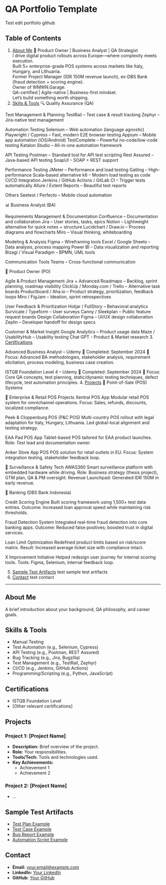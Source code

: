 # QA Portfolio Template

Test edit portfolio github

## Table of Contents
1. [About Me](#about-me) 
🚀 Product Owner | Business Analyst | QA Strategist  
I drive digital product rollouts across Europe—where complexity meets execution.  
Built 5+ enterprise-grade POS systems across markets like Italy, Hungary, and Lithuania.  
Former Project Manager (IDR 150M revenue launch), ex-DBS Bank (fraud detection + scoring engine).  
Owner of WMWN.Garage.  
QA-certified | Agile-native | Business-first mindset.  
Let’s build something worth shipping.
2. [Skills & Tools](#skills--tools) 
🔍 Quality Assurance (QA)

Test Management & Planning
TestRail – Test case & result tracking
Zephyr – Jira-native test management

Automation Testing
Selenium – Web automation (language agnostic)
Playwright / Cypress – Fast, modern E2E browser testing
Appium – Mobile app automation (iOS/Android)
TestComplete – Powerful no-code/low-code testing
Katalon Studio – All-in-one automation framework

API Testing
Postman – Standard tool for API test scripting
Rest Assured – Java-based API testing
SoapUI – SOAP + REST support

Performance Testing
JMeter – Performance and load testing
Gatling – High-performance Scala-based alternative
k6 – Modern load testing as code
CI/CD Integration
Jenkins / GitHub Actions / GitLab CI – Trigger tests automatically
Allure / Extent Reports – Beautiful test reports

Others
Seetest / Perfecto – Mobile cloud automation

📊 Business Analyst (BA)

Requirements Management & Documentation
Confluence – Documentation and collaboration
Jira – User stories, tasks, epics
Notion – Lightweight alternative for quick notes + structure
Lucidchart / Draw.io – Process diagrams and flowcharts
Miro – Visual thinking, whiteboarding

Modeling & Analysis
Figma – Wireframing tools
Excel / Google Sheets – Data analysis, process mapping
Power BI – Data visualization and reporting
Bizagi / Visual Paradigm – BPMN, UML tools

Communication Tools
Teams – Cross-functional communication

🚀 Product Owner (PO)

Agile & Product Management
Jira + Advanced Roadmaps – Backlog, sprint planning, roadmap visibility
ClickUp / Monday.com / Trello – Alternative task boards
Productboard / Aha.io – Product strategy, prioritization, feedback loops
Miro / FigJam – Ideation, sprint retrospectives

User Feedback & Prioritization
Hotjar / FullStory – Behavioral analytics
Survicate / Typeform – User surveys
Canny / Sleekplan – Public feature request boards
Design Collaboration
Figma – UI/UX design collaboration
Zeplin – Developer handoff for design specs

Customer & Market Insight
Google Analytics – Product usage data
Maze / UsabilityHub – Usability testing
Chat GPT - Product & Market research
3. [Certifications](#certifications)

Advanced Business Analyst – Udemy
📅 Completed: September 2024
🧠 Focus: Advanced BA methodologies, stakeholder analysis, requirement elicitation, process modeling, business case creation.

ISTQB Foundation Level 4 – Udemy
📅 Completed: September 2024
🧠 Focus: Core QA concepts, test planning, static/dynamic testing techniques, defect lifecycle, test automation principles.
4. [Projects](#projects)
🏪 Point-of-Sale (POS) Systems

🔹 Enterprise & Retail POS Projects
Xentral POS App
Modular retail POS system for omnichannel operations.
Focus: Sales, refunds, discounts, localized compliance.

Peek & Cloppenburg POS (P&C POS)
Multi-country POS rollout with legal adaptation for Italy, Hungary, Lithuania.
Led global-local alignment and testing strategy.

EAA Pad POS App
Tablet-based POS tailored for EAA product launches.
Role: Test lead and documentation owner.

Anker Store App POS
POS solution for retail outlets in EU.
Focus: System integration testing, stakeholder feedback loop.

🔹 Surveillance & Safety Tech
AWAS360
Smart surveillance platform with embedded hardware while driving.
Role: Business strategy (thesis project), GTM plan, QA & PM oversight.
Revenue Launchpad: Generated IDR 150M in early revenue.

🔹 Banking (DBS Bank Indonesia)

Credit Scoring Engine
Built scoring framework using 1,500+ test data entries.
Outcome: Increased loan approval speed while maintaining risk thresholds.

Fraud Detection System
Integrated real-time fraud detection into core banking apps.
Outcome: Reduced false positives; boosted trust in digital services.

Loan Limit Optimization
Redefined product limits based on risk/score matrix.
Result: Increased average ticket size with compliance intact.

X Improvement Initiative
Helped redesign user journey for internal scoring tools.
Tools: Figma, Selenium, internal feedback loop.


5. [Sample Test Artifacts](#sample-test-artifacts) test sample test artifacts
6. [Contact](#contact) test contact

---

## About Me
A brief introduction about your background, QA philosophy, and career goals.

## Skills & Tools
- Manual Testing
- Test Automation (e.g., Selenium, Cypress)
- API Testing (e.g., Postman, REST Assured)
- Bug Tracking (e.g., Jira, Bugzilla)
- Test Management (e.g., TestRail, Zephyr)
- CI/CD (e.g., Jenkins, GitHub Actions)
- Programming/Scripting (e.g., Python, JavaScript)

## Certifications
- ISTQB Foundation Level
- [Other relevant certifications]

## Projects
### Project 1: [Project Name]
- **Description:** Brief overview of the project.
- **Role:** Your responsibilities.
- **Tools/Tech:** Tools and technologies used.
- **Key Achievements:**
  - Achievement 1
  - Achievement 2

### Project 2: [Project Name]
- ...

## Sample Test Artifacts
- [Test Plan Example](link-or-attach-file)
- [Test Case Example](link-or-attach-file)
- [Bug Report Example](link-or-attach-file)
- [Automation Script Example](link-or-attach-file)

## Contact
- **Email:** your.email@example.com
- **LinkedIn:** [Your LinkedIn](https://linkedin.com/in/yourprofile)
- **GitHub:** [Your GitHub](https://github.com/yourusername)
